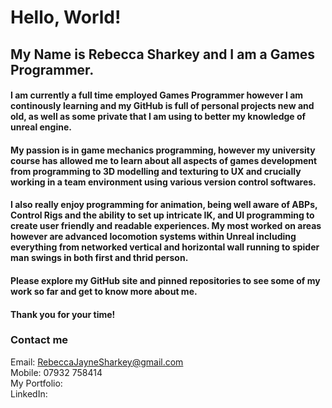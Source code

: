 # Hello, World!

<!--
**RebeccaSharkey/RebeccaSharkey** is a ✨ _special_ ✨ repository because its `README.md` (this file) appears on your GitHub profile.

Here are some ideas to get you started:

- 🔭 I’m currently working on ...
- 🌱 I’m currently learning ...
- 👯 I’m looking to collaborate on ...
- 🤔 I’m looking for help with ...
- 💬 Ask me about ...
- 📫 How to reach me: ...
- 😄 Pronouns: ...
- ⚡ Fun fact: ...
-->

## My Name is Rebecca Sharkey and I am a Games Programmer. 

#### I am currently a full time employed Games Programmer however I am continously learning and my GitHub is full of personal projects new and old, as well as some private that I am using to better my knowledge of unreal engine.

#### My passion is in game mechanics programming, however my university course has allowed me to learn about all aspects of games development from programming to 3D modelling and texturing to UX and crucially working in a team environment using various version control softwares.

#### I also really enjoy programming for animation, being well aware of ABPs, Control Rigs and the ability to set up intricate IK, and UI programming to create user friendly and readable experiences. My most worked on areas however are advanced locomotion systems within Unreal including everything from networked vertical and horizontal wall running to spider man swings in both first and thrid person.

#### Please explore my GitHub site and pinned repositories to see some of my work so far and get to know more about me.

#### Thank you for your time!

### Contact me
Email: RebeccaJayneSharkey@gmail.com\
Mobile: 07932 758414\
My Portfolio:\
LinkedIn:
